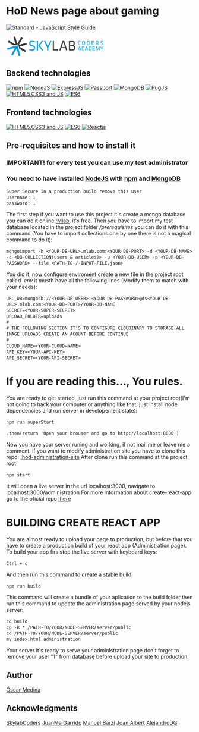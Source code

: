 # HoD News page about gaming
[![Standard - JavaScript Style Guide](https://img.shields.io/badge/code_style-standard-brightgreen.svg)](http://standardjs.com/)

![Skylab](https://github.com/Iggy-Codes/logo-images/blob/master/logos/skylab-56.png)
## Backend technologies
[![npm](https://github.com/oscmedgon/logo-images/blob/master/logos/npm.png)](https://www.npmjs.com)
[![NodeJS](https://github.com/oscmedgon/logo-images/blob/master/logos/nodejs.png)](https://nodejs.org)
[![ExpressJS](https://github.com/oscmedgon/logo-images/blob/master/logos/expressjs.png)](http://www.expressjs.com)
[![Passport](https://github.com/oscmedgon/logo-images/blob/master/logos/passport.png)](http://www.passportjs.org)
[![MongoDB](https://github.com/oscmedgon/logo-images/blob/master/logos/mongodb.png)](https://www.mongodb.com)
[![PugJS](https://github.com/oscmedgon/logo-images/blob/master/logos/pug.png)](http://www.pugjs.org)
[![HTML5,CSS3 and JS](https://github.com/FransLopez/logo-images/blob/master/logos/html5-css3-js.png)](http://www.w3.org/)
[![ES6](https://github.com/oscmedgon/logo-images/blob/master/logos/es6.png)](http://www.ecma-international.org/ecma-262/6.0/)

## Frontend technologies
[![HTML5,CSS3 and JS](https://github.com/FransLopez/logo-images/blob/master/logos/html5-css3-js.png)](http://www.w3.org/)
[![ES6](https://github.com/oscmedgon/logo-images/blob/master/logos/es6.png)](http://www.ecma-international.org/ecma-262/6.0/)
[![Reactjs](https://video-react.js.org/assets/logo.png)](https://reactjs.org/)


## Pre-requisites and how to install it
### IMPORTANT! for every test you can use my test administrator

### You need to have installed [NodeJS](https://nodejs.org/) with [npm](https://www.npmjs.com/) and [MongoDB](https://www.mongodb.com/)
```
Super Secure in a production build remove this user
username: 1
password: 1
```

The first step if you want to use this project it's create a mongo database you can do it online [!Mlab](https://mlab.com), it's free.
Then you have to import my test database located in the project folder */prerequisites* you can do it with this command (You have to import collections one by one there is not a magical command to do it):

```
mongoimport -h <YOUR-DB-URL>.mlab.com:<YOUR-DB-PORT> -d <YOUR-DB-NAME> -c <DB-COLLECTION(users & articles)> -u <YOUR-DB-USER> -p <YOUR-DB-PASSWORD> --file <PATH-TO-/-INPUT-FILE.json>
```
You did it, now configure enviroment create a new file in the project root called *.env* it musth have all the following lines (Modify them to match with your needs):
```
URL_DB=mongodb://<YOUR-DB-USER>:<YOUR-DB-PASSWORD>@ds<YOUR-DB-URL>.mlab.com:<YOUR-DB-PORT>/YOUR-DB-NAME
SECRET=<YOUR-SUPER-SECRET>
UPLOAD_FOLDER=uploads
#
# THE FOLLOWING SECTION IT'S TO CONFIGURE CLOUDINARY TO STORAGE ALL IMAGE UPLOADS CREATE AN ACOUNT BEFORE CONTINUE
#
CLOUD_NAME=<YOUR-CLOUD-NAME>
API_KEY=<YOUR-API-KEY>
API_SECRET=<YOUR-API-SECRET>

```
# If you are reading this..., You rules.
You are ready to get started, just run this command at your project root(I'm not going to hack your computer or anything like that, just install node dependencies and run server in developement state):
```
npm run superStart
```
```
.then(return 'Open your brouser and go to http://localhost:8080')
```

Now you have your server runing and working, if not mail me or leave me a comment.
if you want to modify administration site you have to clone this repo:
[!hod-administration-site](https://github.com/oscmedgon/hod-administration-page-react)
After clone run this command at the project root:
```
npm start
```
It will open a live server in the url localhost:3000, navigate to localhost:3000/administration
For more information about create-react-app go to the oficial repo [!here](https://github.com/facebookincubator/create-react-app)

# BUILDING CREATE REACT APP
You are almost ready to upload your page to production, but before that you have to create a production build of your react app (Administration page).
To build your app firs stop the live server with keyboard keys:
```
Ctrl + c
```
And then run this command to create a stable build:
```
npm run build
```
This command will create a bundle of your aplication to the build folder then run this command to update the administration page served by your nodejs server:
```
cd build
cp -R * /PATH-TO/YOUR/NODE-SERVER/server/public
cd /PATH-TO/YOUR/NODE-SERVER/server/public
mv index.html administration
```
Your server it's ready to serve your administration page don't forget to remove your user "1" from database before upload your site to production.

## Author
[Óscar Medina](https://www.github.com/oscmedgon)

## Acknowledgments
[SkylabCoders](http://www.skylabcoders.com/es)
[JuanMa Garrido](https://github.com/juanmaguitar)
[Manuel Barzi](https://github.com/manuelbarzi)
[Joan Albert](https://github.com/jalbertsr)
[AlejandroDG](https://github.com/agandia9)
